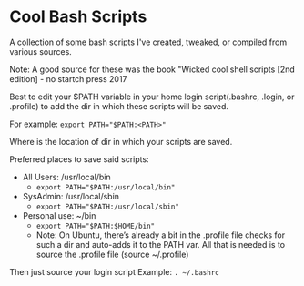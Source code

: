 # Cool Bash Scripts

A collection of some bash scripts I've created, tweaked, or compiled from various sources.

Note: A good source for these was the book "Wicked cool shell scripts [2nd edition] - no startch press 2017

Best to edit your $PATH variable in your home login script(.bashrc, .login, or .profile) to add the dir in which these scripts will be saved.

For example: `export PATH="$PATH:<PATH>"`

Where <PATH> is the location of dir in which your scripts are saved.

Preferred places to save said scripts:

- All Users: /usr/local/bin
    - `export PATH="$PATH:/usr/local/bin"`
- SysAdmin: /usr/local/sbin
    - `export PATH="$PATH:/usr/local/sbin"`
- Personal use: ~/bin
  - `export PATH="$PATH:$HOME/bin"`    
  - Note: On Ubuntu, there’s already a bit in the .profile file checks for such a dir and auto-adds it to the PATH var. All that is needed is to source the .profile file (source ~/.profile)
  
Then just source your login script
Example: `. ~/.bashrc`
